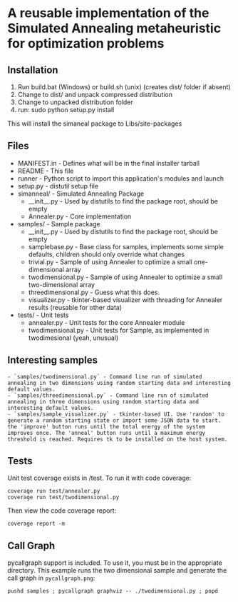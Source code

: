 # A reusable implementation of the Simulated Annealing metaheuristic for optimization problems

## Installation

1. Run build.bat (Windows) or build.sh (unix) (creates dist/ folder if absent)
2. Change to dist/ and unpack compressed distribution
3. Change to unpacked distribution folder
4. run: sudo python setup.py install

This will install the simaneal package to Libs/site-packages

## Files

- MANIFEST.in		-	Defines what will be in the final installer tarball
- README			-	This file
- runner			-	Python script to import this application's modules and launch
- setup.py		-	distutil setup file
- simanneal/		-	Simulated Annealing Package
	- \_\_init\_\_.py	-	Used by distutils to find the package root, should be empty
	- Annealer.py	-	Core implementation
- samples/	-	Sample package
	- \_\_init\_\_.py		-	Used by distutils to find the package root, should be empty
	- samplebase.py	-	Base class for samples, implements some simple defaults, children should only override what changes
	- trivial.py		-	Sample of using Annealer to optimize a small one-dimensional array
	- twodimensional.py	-	Sample of using Annealer to optimize a small two-dimensional array
	- threedimensional.py	-	Guess what this does.
	- visualizer.py		-	tkinter-based visualizer with threading for Annealer results (reusable for other data)
- tests/		-	Unit tests
	- annealer.py			- Unit tests for the core Annealer module
	- twodimensional.py	- Unit tests for Sample, as implemented in twodimesional (yeah, unusual)

## Interesting samples
    - `samples/twodimensional.py` - Command line run of simulated annealing in two dimensions using random starting data and interesting default values.
    - `samples/threedimensional.py` - Command line run of simulated annealing in three dimensions using random starting data and interesting default values.
    - `samples/sample_visualizer.py` - tkinter-based UI. Use 'random' to generate a random starting state or import some JSON data to start. the 'improve' button runs until the total energy of the system improves once. The 'anneal' button runs until a maximum energy threshold is reached. Requires tk to be installed on the host system.

## Tests

Unit test coverage exists in /test. To run it with code coverage:

```
coverage run test/annealer.py
coverage run test/twodimensional.py
```

Then view the code coverage report:

```
coverage report -m
```
## Call Graph

pycallgraph support is included. To use it, you must be in the appropriate directory. This example runs the two dimensional sample and generate the call graph in `pycallgraph.png`:

```
pushd samples ; pycallgraph graphviz -- ./twodimensional.py ; popd
```
